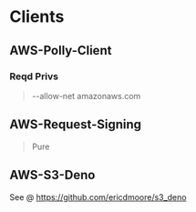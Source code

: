 # Clients

## AWS-Polly-Client

### Reqd Privs

> --allow-net amazonaws.com

## AWS-Request-Signing

> Pure

## AWS-S3-Deno

See @ https://github.com/ericdmoore/s3_deno

